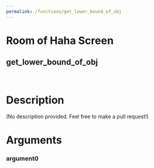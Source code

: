 ```yaml
---
permalink: /functions/get_lower_bound_of_obj
---
```

# Room of Haha Screen  
## get_lower_bound_of_obj  
&nbsp;  
# Description  
(No description provided. Feel free to make a pull request!) 
&nbsp;  
# Arguments
### argument0

&nbsp;  


